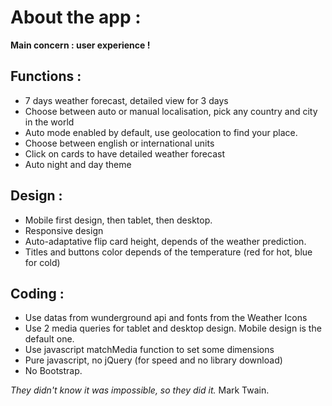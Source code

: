# About the app :

**Main concern : user experience !**

## Functions :
* 7 days weather forecast, detailed view for 3 days
* Choose between auto or manual localisation, pick any country and city in the world
* Auto mode enabled by default, use geolocation to find your place.
* Choose between english or international units
* Click on cards to have detailed weather forecast
* Auto night and day theme

## Design :
* Mobile first design, then tablet, then desktop.
* Responsive design
* Auto-adaptative flip card height, depends of the weather prediction.
* Titles and buttons color depends of the temperature (red for hot, blue for cold)

## Coding :
* Use datas from wunderground api and fonts from the Weather Icons
* Use 2 media queries for tablet and desktop design. Mobile design is the default one.
* Use javascript matchMedia function to set some dimensions
* Pure javascript, no jQuery (for speed and no library download)
* No Bootstrap.


*They didn't know it was impossible, so they did it.* Mark Twain.
